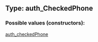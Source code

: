 ## Type: auth\_CheckedPhone  

### Possible values (constructors):

[auth\_checkedPhone](../constructors/auth_checkedPhone.md)  


